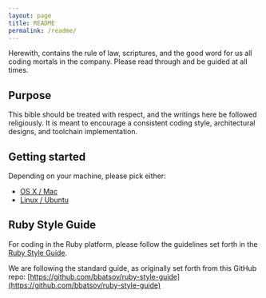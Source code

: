 ```yaml
---
layout: page
title: README
permalink: /readme/
---
```


  Herewith, contains the rule of law, scriptures, and the good word for us all
  coding mortals in the company. Please read through and be guided at all times.

## Purpose

This bible should be treated with respect, and the writings here be
followed religiously. It is meant to encourage a consistent coding
style, architectural designs, and toolchain implementation.

## Getting started

Depending on your machine, please pick either:

* [OS X / Mac](/SETUP_MAC.html)
* [Linux / Ubuntu](/SETUP_LINUX.html)

## Ruby Style Guide

For coding in the Ruby platform, please follow the guidelines set
forth in the [Ruby Style Guide](/ruby-style-guide.html).

We are following the standard guide, as originally set forth from this
GitHub repo: [https://github.com/bbatsov/ruby-style-guide](https://github.com/bbatsov/ruby-style-guide)
